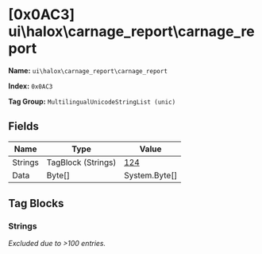 # [0x0AC3] ui\halox\carnage_report\carnage_report

**Name:** ```ui\halox\carnage_report\carnage_report```

**Index:** ```0x0AC3```

**Tag Group:** ```MultilingualUnicodeStringList (unic)```

## Fields

Name	| Type	| Value
---	|---	|---	|
Strings	|TagBlock (Strings)	|[124](#strings)
Data	|Byte[]	|System.Byte[]


## Tag Blocks

### Strings

*Excluded due to >100 entries.*